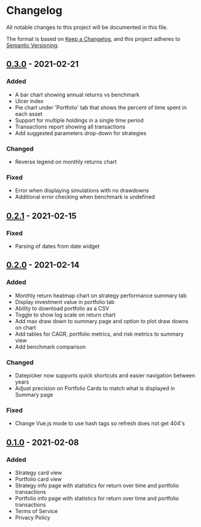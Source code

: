 # Changelog
All notable changes to this project will be documented in this file.

The format is based on [Keep a Changelog](https://keepachangelog.com/en/1.0.0/),
and this project adheres to [Semantic Versioning](https://semver.org/spec/v2.0.0.html).

## [0.3.0] - 2021-02-21
### Added
- A bar chart showing annual returns vs benchmark
- Ulcer index
- Pie chart under 'Portfolio' tab that shows the percent of time spent in each asset
- Support for multiple holdings in a single time period
- Transactions report showing all transactions
- Add suggested parameters drop-down for strategies

### Changed
- Reverse legend on monthly returns chart

### Fixed
- Error when displaying simulations with no drawdowns
- Additional error checking when benchmark is undefined

## [0.2.1] - 2021-02-15
### Fixed
- Parsing of dates from date widget

## [0.2.0] - 2021-02-14
### Added
- Monthly return heatmap chart on strategy performance summary tab
- Display investment value in portfolio tab
- Ability to download portfolio as a CSV
- Toggle to show log scale on return chart
- Add max draw down to summary page and option to plot draw downs on chart
- Add tables for CAGR, portfolio metrics, and risk metrics to summary view
- Add benchmark comparison

### Changed
- Datepicker now supports quick shortcuts and easier navigation between years
- Adjust precision on Portfolio Cards to match what is displayed in Summary page

### Fixed
- Change Vue.js mode to use hash tags so refresh does not get 404's

## [0.1.0] - 2021-02-08
### Added
- Strategy card view
- Portfolio card view
- Strategy info page with statistics for return over time and portfolio transactions
- Portfolio info page with statistics for return over time and portfolio transactions
- Terms of Service
- Privacy Policy

[0.3.0]: https://github.com/jdfergason/pv-frontend/releases/tag/v0.3.0
[0.2.1]: https://github.com/jdfergason/pv-frontend/releases/tag/v0.2.1
[0.2.0]: https://github.com/jdfergason/pv-frontend/releases/tag/v0.2.0
[0.1.0]: https://github.com/jdfergason/pv-frontend/releases/tag/v0.1.0
